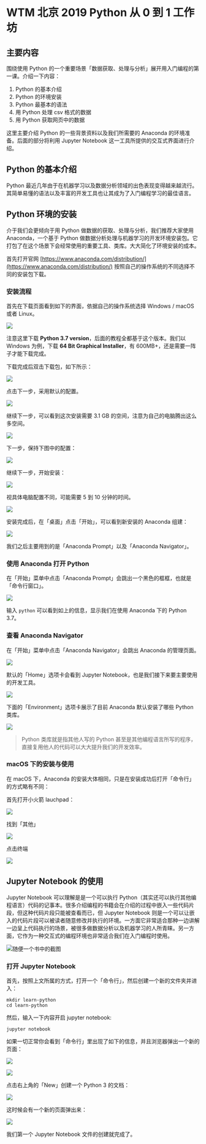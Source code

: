 # WTM 北京 2019 Python 从 0 到 1 工作坊

## 主要内容

围绕使用 Python 的一个重要场景「数据获取、处理与分析」展开用入门编程的第一课。介绍一下内容：

1. Python 的基本介绍
2. Python 的环境安装
3. Python 最基本的语法
4. 用 Python 处理 csv 格式的数据
5. 用 Python 获取网页中的数据

这里主要介绍 Python 的一些背景资料以及我们所需要的 Anaconda 的环境准备。后面的部分将利用 Jupyter Notebook 这一工具所提供的交互式界面进行介绍。

## Python 的基本介绍

Python 最近几年由于在机器学习以及数据分析领域的出色表现变得越来越流行。其简单易懂的语法以及丰富的开发工具也让其成为了入门编程学习的最佳语言。

## Python 环境的安装

介于我们会更倾向于用 Python 做数据的获取、处理与分析，我们推荐大家使用 Anaconda，一个基于 Python 做数据分析处理与机器学习的开发环境安装包。它打包了在这个场景下会经常使用的重要工具、类库。大大简化了环境安装的成本。

首先打开官网 [https://www.anaconda.com/distribution/](https://www.anaconda.com/distribution/) 按照自己的操作系统的不同选择不同的安装包下载。

### 安装流程

首先在下载页面看到如下的界面，依据自己的操作系统选择 Windows / macOS 或者 Linux。

![](anaconda-download-installer.png)

注意这里下载 **Python 3.7 version**，后面的教程全都基于这个版本。我们以 Windows 为例，下载 **64 Bit Graphical Installer**，有 600MB+，还是需要一阵子才能下载完成。

下载完成后双击下载包，如下所示：

![](anaconda-installer-first-step.png)

点击下一步，采用默认的配置。

![](anaconda-installer-2.png)

继续下一步，可以看到这次安装需要 3.1 GB 的空间，注意为自己的电脑腾出这么多空间。

![](anaconda-installer-3.png)

下一步，保持下图中的配置：

![](anaconda-installer-4.png)

继续下一步，开始安装：

![](anaconda-installer-5.png)

视具体电脑配置不同，可能需要 5 到 10 分钟的时间。

![](anaconda-installer-6.png)

安装完成后，在「桌面」点击「开始」，可以看到新安装的 Anaconda 组建：

![](anaconda-in-start.png)

我们之后主要用到的是「Anaconda Prompt」以及「Anaconda Navigator」。

### 使用 Anaconda 打开 Python

在「开始」菜单中点击「Anaconda Prompt」会跳出一个黑色的框框，也就是「命令行窗口」。

![](anaconda-python-in-terminal.png)

输入 `python` 可以看到如上的信息，显示我们在使用 Anaconda 下的 Python 3.7。

### 查看 Anaconda Navigator 

在「开始」菜单中点击「Anaconda Navigator」会跳出 Anaconda 的管理页面。

![](anaconda-navigator.png)

默认的「Home」选项卡会看到 Jupyter Notebook，也是我们接下来要主要使用的开发工具。

![](anaconda-jupyter-notebook.png)

下面的「Environment」选项卡展示了目前 Anaconda 默认安装了哪些 Python 类库。

![](anaconda-env.png)

> Python 类库就是指其他人写的 Python 甚至是其他编程语言所写的程序，直接复用他人的代码可以大大提升我们的开发效率。

### macOS 下的安装与使用

在 macOS 下，Anaconda 的安装大体相同，只是在安装成功后打开「命令行」的方式略有不同：

首先打开小火箭 lauchpad：

![](mac-lauchpad.png)

找到「其他」

![](mac-others.png)

点击终端

![](terminal.png)

## Jupyter Notebook 的使用

Jupyter Notebook 可以理解是是一个可以执行 Python（其实还可以执行其他编程语言）代码的记事本。很多介绍编程的书籍会在介绍的过程中嵌入一些代码片段，但这种代码片段只能被查看而已，但 Jupyter Notebook 则是一个可以让嵌入的代码片段可以被读者随意修改并执行的环境。一方面它非常适合那种一边讲解一边呈上代码执行的场景，被很多做数据分析以及机器学习的人所青睐。另一方面，它作为一种交互式的编程环境也非常适合我们在入门编程时使用。

![随便一个书中的截图](python-snippet.png)

### 打开 Jupyter Notebook

首先，按照上文所属的方式，打开一个「命令行」，然后创建一个新的文件夹并进入：

```
mkdir learn-python
cd learn-python
```

然后，输入一下内容开启 jupyter notebook:

```
jupyter notebook
```

如果一切正常你会看到「命令行」里出现了如下的信息，并且浏览器弹出一个新的页面：

![](jupyter-terminal.png)

![](jupyter-first-page.png)

点击右上角的「New」创建一个 Python 3 的文档：

![](jupyter-new-python3.png)

这时候会有一个新的页面弹出来：

![](jupyter-untitled.png)

我们第一个 Jupyter Notebook 文件的创建就完成了。